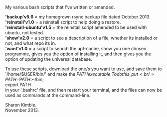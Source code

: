 My various bash scripts that I've written or amended.

**'backup'v5.6** = my homegrown rsync backup file dated October 2013.<br />
**'reinstall'v1.0** = a reinstall script to help doing a restore.<br />
**'reinstall-ubuntu'v1.5** = the reinstall script amended to be used with ubuntu, not tested.<br />
**'show'v2.0** = a script to see a description of a file, whether its installed or not, and what repo its in.<br />
**'want'v1.0** = a script to search the apt-cache, show you one chosen programme, gives you the option of installing it, and then gives you the option of updating the universal database.

To use these scripts, download the one/s you want to use, and save them to '/home/$USER/bin/' and make the $PATH executable. To do this, put <br />
PATH=$PATH:~/bin;<br />
export PATH <br />
in your '.bashrc' file, and then restart your terminal, and the files can now be used as commands at the command-line.

Sharon Kimble.<br />
November 2013.
